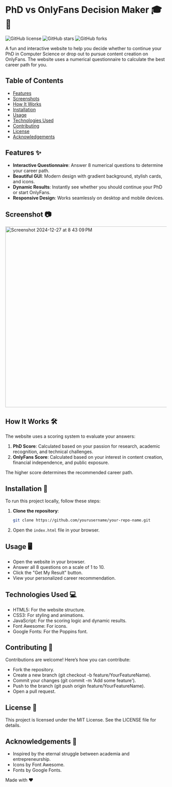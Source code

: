 # PhD vs OnlyFans Decision Maker 🎓📸

![GitHub license](https://img.shields.io/badge/license-MIT-blue.svg)
![GitHub stars](https://img.shields.io/github/stars/yourusername/your-repo-name.svg?style=social)
![GitHub forks](https://img.shields.io/github/forks/yourusername/your-repo-name.svg?style=social)

A fun and interactive website to help you decide whether to continue your PhD in Computer Science or drop out to pursue content creation on OnlyFans. The website uses a numerical questionnaire to calculate the best career path for you.

## Table of Contents

- [Features](#features)
- [Screenshots](#screenshots)
- [How It Works](#how-it-works)
- [Installation](#installation)
- [Usage](#usage)
- [Technologies Used](#technologies-used)
- [Contributing](#contributing)
- [License](#license)
- [Acknowledgements](#acknowledgements)

## Features ✨

- **Interactive Questionnaire**: Answer 8 numerical questions to determine your career path.
- **Beautiful GUI**: Modern design with gradient background, stylish cards, and icons.
- **Dynamic Results**: Instantly see whether you should continue your PhD or start OnlyFans.
- **Responsive Design**: Works seamlessly on desktop and mobile devices.

## Screenshot 📷

<img width="565" alt="Screenshot 2024-12-27 at 8 43 09 PM" src="https://github.com/user-attachments/assets/7994a5a9-8a52-4958-ba45-77f2af8d3f5e" />

## How It Works 🛠️

The website uses a scoring system to evaluate your answers:

1. **PhD Score**: Calculated based on your passion for research, academic recognition, and technical challenges.
2. **OnlyFans Score**: Calculated based on your interest in content creation, financial independence, and public exposure.

The higher score determines the recommended career path.

## Installation 🚀

To run this project locally, follow these steps:

1. **Clone the repository**:

   ```bash
   git clone https://github.com/yourusername/your-repo-name.git

2. Open the ``index.html`` file in your browser.

## Usage 🖥️

- Open the website in your browser.
- Answer all 8 questions on a scale of 1 to 10.
- Click the "Get My Result" button.
- View your personalized career recommendation.

## Technologies Used 💻

- HTML5: For the website structure.
- CSS3: For styling and animations.
- JavaScript: For the scoring logic and dynamic results.
- Font Awesome: For icons.
- Google Fonts: For the Poppins font.

## Contributing 🤝

Contributions are welcome! Here’s how you can contribute:

- Fork the repository.
- Create a new branch (git checkout -b feature/YourFeatureName).
- Commit your changes (git commit -m 'Add some feature').
- Push to the branch (git push origin feature/YourFeatureName).
- Open a pull request.

## License 📄

This project is licensed under the MIT License. See the LICENSE file for details.

## Acknowledgements 🙏

- Inspired by the eternal struggle between academia and entrepreneurship.
- Icons by Font Awesome.
- Fonts by Google Fonts.

Made with ❤️
